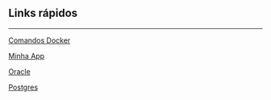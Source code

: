 ## Links rápidos
----------

[Comandos Docker](00-Docker/Docker.md)  

[Minha App](00-Docker/app)  

[Oracle](00-Docker/db-oracle)  

[Postgres](00-Docker/db-postgres)  

